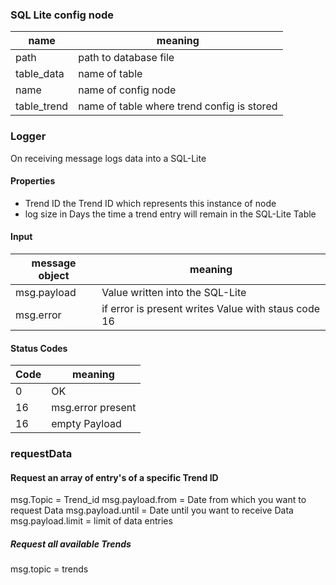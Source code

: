 ### SQL Lite config node
| name        | meaning                                    | 
|-------------|--------------------------------------------|
| path        | path to database file                      | 
| table_data  | name of table                              | 
| name        | name of config node                        |  
| table_trend | name of table where trend config is stored |

### Logger
On receiving message logs data into a SQL-Lite 

#### Properties

- Trend ID the Trend ID which represents this instance of node
- log size in Days the time a trend entry will remain in the SQL-Lite Table 

#### Input

| message object | meaning                                             | 
|----------------|-----------------------------------------------------|
| msg.payload    | Value written into the SQL-Lite                     | 
| msg.error      | if error is present writes Value with staus code 16 | 



#### Status Codes

| Code | meaning           | 
|------|-------------------|
| 0    | OK                | 
| 16   | msg.error present | 
| 16   | empty Payload     |  


### requestData

#### Request an array of entry's of a specific Trend ID
msg.Topic = Trend_id
msg.payload.from = Date from which you want to request Data
msg.payload.until = Date until you want to receive Data
msg.payload.limit = limit of data entries

##### Request all available Trends

msg.topic = trends 




